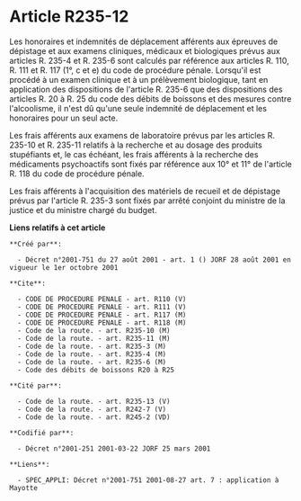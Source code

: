 # Article R235-12

Les honoraires et indemnités de déplacement afférents aux épreuves de dépistage et aux examens cliniques, médicaux et
biologiques prévus aux articles R. 235-4 et R. 235-6 sont calculés par référence aux articles R. 110, R. 111 et R. 117 (1°, c
et e) du code de procédure pénale. Lorsqu'il est procédé à un examen clinique et à un prélèvement biologique, tant en
application des dispositions de l'article R. 235-6 que des dispositions des articles R. 20 à R. 25 du code des débits de
boissons et des mesures contre l'alcoolisme, il n'est dû qu'une seule indemnité de déplacement et les honoraires pour un seul
acte.

Les frais afférents aux examens de laboratoire prévus par les articles R. 235-10 et R. 235-11 relatifs à la recherche et au
dosage des produits stupéfiants et, le cas échéant, les frais afférents à la recherche des médicaments psychoactifs sont
fixés par référence aux 10° et 11° de l'article R. 118 du code de procédure pénale.

Les frais afférents à l'acquisition des matériels de recueil et de dépistage prévus par l'article R. 235-3 sont fixés par
arrêté conjoint du ministre de la justice et du ministre chargé du budget.

**Liens relatifs à cet article**

	**Créé par**:

	  - Décret n°2001-751 du 27 août 2001 - art. 1 () JORF 28 août 2001 en vigueur le 1er octobre 2001

	**Cite**:

	  - CODE DE PROCEDURE PENALE - art. R110 (V)
	  - CODE DE PROCEDURE PENALE - art. R111 (V)
	  - CODE DE PROCEDURE PENALE - art. R117 (M)
	  - CODE DE PROCEDURE PENALE - art. R118 (M)
	  - Code de la route. - art. R235-10 (M)
	  - Code de la route. - art. R235-11 (M)
	  - Code de la route. - art. R235-3 (M)
	  - Code de la route. - art. R235-4 (M)
	  - Code de la route. - art. R235-6 (M)
	  - Code des débits de boissons R20 à R25

	**Cité par**:

	  - Code de la route. - art. R235-13 (V)
	  - Code de la route. - art. R242-7 (V)
	  - Code de la route. - art. R245-2 (VD)

	**Codifié par**:

	  - Décret n°2001-251 2001-03-22 JORF 25 mars 2001

	**Liens**:

	  - SPEC_APPLI: Décret n°2001-751 2001-08-27 art. 7 : application à Mayotte
